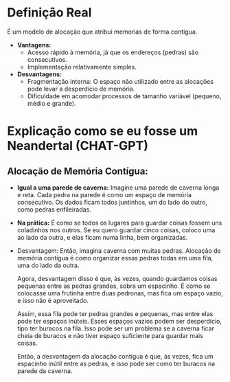 # Definição Real
É um modelo de alocação que atribui memorias de forma contigua.

- **Vantagens:**
    - Acesso rápido à memória, já que os endereços (pedras) são consecutivos.
    - Implementação relativamente simples.
- **Desvantagens:**
    - Fragmentação interna: O espaço não utilizado entre as alocações pode levar a desperdício de memória.
    - Dificuldade em acomodar processos de tamanho variável (pequeno, médio e grande).

# Explicação como se eu fosse um Neandertal (CHAT-GPT)
## **Alocação de Memória Contígua:**

- **Igual a uma parede de caverna:** Imagine uma parede de caverna longa e reta. Cada pedra na parede é como um espaço de memória consecutivo. Os dados ficam todos juntinhos, um do lado do outro, como pedras enfileiradas.
    
- **Na prática:** É como se todos os lugares para guardar coisas fossem uns coladinhos nos outros. Se eu quero guardar cinco coisas, coloco uma ao lado da outra, e elas ficam numa linha, bem organizadas.

- Desvantagem: 
	Então, imagina caverna com muitas pedras. Alocação de memória contígua é como organizar essas pedras todas em uma fila, uma do lado da outra. 
	
	Agora, desvantagem disso é que, às vezes, quando guardamos coisas pequenas entre as pedras grandes, sobra um espacinho. É como se colocasse uma frutinha entre duas pedronas, mas fica um espaço vazio, e isso não é aproveitado.
	
	Assim, essa fila pode ter pedras grandes e pequenas, mas entre elas pode ter espaços inúteis. Esses espaços vazios podem ser desperdício, tipo ter buracos na fila. Isso pode ser um problema se a caverna ficar cheia de buracos e não tiver espaço suficiente para guardar mais coisas.
	
	Então, a desvantagem da alocação contígua é que, às vezes, fica um espacinho inútil entre as pedras, e isso pode ser como ter buracos na parede da caverna.

